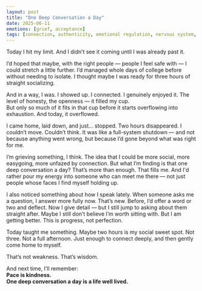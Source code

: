 ```yaml
---
layout: post
title: "One Deep Conversation a Day"
date: 2025-06-11
emotions: [grief, acceptance]
tags: [connection, authenticity, emotional regulation, nervous system, self-acceptance]
---
```


Today I hit my limit. And I didn’t see it coming until I was already past it.

I’d hoped that maybe, with the right people — people I feel safe with — I could stretch a little further. I’d managed whole days of college before without needing to isolate. I thought maybe I was ready for three hours of straight socializing.

And in a way, I was. I showed up. I connected. I genuinely enjoyed it. The level of honesty, the openness — it filled my cup.  
But only so much of it fits in that cup before it starts overflowing into exhaustion. And today, it overflowed.

I came home, laid down, and just… stopped. Two hours disappeared. I couldn’t move. Couldn’t think. It was like a full-system shutdown — and not because anything went wrong, but because I’d gone beyond what was right for me.

I’m grieving something, I think. The idea that I could be more social, more easygoing, more unfazed by connection. But what I’m finding is that one deep conversation a day? That’s more than enough. That fills me. And I'd rather pour my energy into someone who can meet me there — not just people whose faces I find myself holding up.

I also noticed something about how I speak lately. When someone asks me a question, I answer more fully now. That’s new. Before, I’d offer a word or two and deflect. Now I give detail — but I still jump to asking about them straight after. Maybe I still don’t believe I’m worth sitting with. But I am getting better. This is progress, not perfection.

Today taught me something. Maybe two hours is my social sweet spot. Not three. Not a full afternoon. Just enough to connect deeply, and then gently come home to myself.

That’s not weakness. That’s wisdom.

And next time, I’ll remember:  
**Pace is kindness.**  
**One deep conversation a day is a life well lived.**
